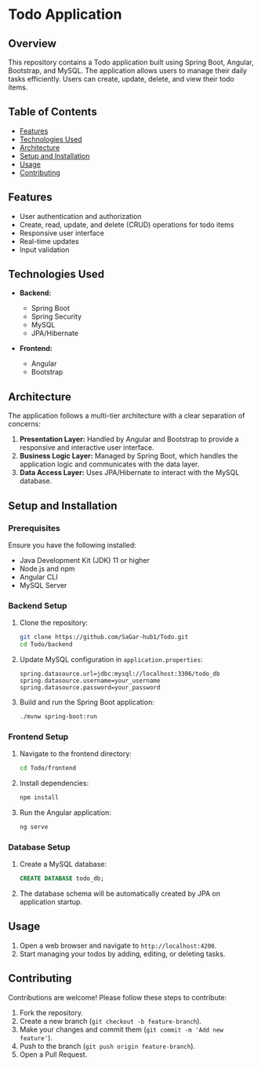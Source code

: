 # Todo Application

## Overview

This repository contains a Todo application built using Spring Boot, Angular, Bootstrap, and MySQL. The application allows users to manage their daily tasks efficiently. Users can create, update, delete, and view their todo items.

## Table of Contents

- [Features](#features)
- [Technologies Used](#technologies-used)
- [Architecture](#architecture)
- [Setup and Installation](#setup-and-installation)
- [Usage](#usage)
- [Contributing](#contributing)

## Features

- User authentication and authorization
- Create, read, update, and delete (CRUD) operations for todo items
- Responsive user interface
- Real-time updates
- Input validation

## Technologies Used

- **Backend:**
  - Spring Boot
  - Spring Security
  - MySQL
  - JPA/Hibernate

- **Frontend:**
  - Angular
  - Bootstrap

## Architecture

The application follows a multi-tier architecture with a clear separation of concerns:

1. **Presentation Layer:** Handled by Angular and Bootstrap to provide a responsive and interactive user interface.
2. **Business Logic Layer:** Managed by Spring Boot, which handles the application logic and communicates with the data layer.
3. **Data Access Layer:** Uses JPA/Hibernate to interact with the MySQL database.

## Setup and Installation

### Prerequisites

Ensure you have the following installed:

- Java Development Kit (JDK) 11 or higher
- Node.js and npm
- Angular CLI
- MySQL Server

### Backend Setup

1. Clone the repository:
    ```bash
    git clone https://github.com/SaGar-hub1/Todo.git
    cd Todo/backend
    ```

2. Update MySQL configuration in `application.properties`:
    ```properties
    spring.datasource.url=jdbc:mysql://localhost:3306/todo_db
    spring.datasource.username=your_username
    spring.datasource.password=your_password
    ```

3. Build and run the Spring Boot application:
    ```bash
    ./mvnw spring-boot:run
    ```

### Frontend Setup

1. Navigate to the frontend directory:
    ```bash
    cd Todo/frontend
    ```

2. Install dependencies:
    ```bash
    npm install
    ```

3. Run the Angular application:
    ```bash
    ng serve
    ```

### Database Setup

1. Create a MySQL database:
    ```sql
    CREATE DATABASE todo_db;
    ```

2. The database schema will be automatically created by JPA on application startup.

## Usage

1. Open a web browser and navigate to `http://localhost:4200`.
2. Start managing your todos by adding, editing, or deleting tasks.

## Contributing

Contributions are welcome! Please follow these steps to contribute:

1. Fork the repository.
2. Create a new branch (`git checkout -b feature-branch`).
3. Make your changes and commit them (`git commit -m 'Add new feature'`).
4. Push to the branch (`git push origin feature-branch`).
5. Open a Pull Request.
